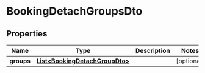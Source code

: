 

# BookingDetachGroupsDto


## Properties

| Name | Type | Description | Notes |
|------------ | ------------- | ------------- | -------------|
|**groups** | [**List&lt;BookingDetachGroupDto&gt;**](BookingDetachGroupDto.md) |  |  [optional] |



